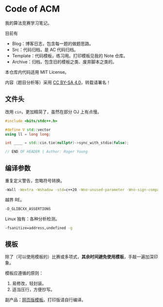 # Code of ACM

我的算法竞赛学习笔记。

目前有

- Blog：博客日志，包含每一题的做题思路。
- Src：代码归档，是 AC 代码归档。
- Template：代码模板，练习用。打印模板见我的 Note 仓库。
- Archive：归档，包含旧的模板之类、废弃脚本之类的。

本仓库内代码适用 MIT License。

内容（题目分析等）采用 [CC BY-SA 4.0](https://creativecommons.org/licenses/by-sa/4.0/deed.zh)，转载请署名！

## 文件头

改用 `cin`，更加精简了，虽然在部分 OJ 上有点慢。

```cpp
#include <bits/stdc++.h>

#define V std::vector
using ll = long long;

int ____ = std::cin.tie(nullptr)->sync_with_stdio(false);

// END OF HEADER | Author: Roger Young
```

## 编译参数

重复定义警告，忽略符号转换。

```bash
-Wall -Wextra -Wshadow -std=c++20 -Wno-unused-parameter -Wno-sign-compare -O2
```

越界 RE。

```bash
-D_GLIBCXX_ASSERTIONS
```

Linux 独有：各种分析检测。

```bash
-fsanitize=address,undefined -g
```

## 模板

除了（可以使用模板的）比赛或多项式，**其余时间避免使用模板**，手敲一遍加深印象。

模板应遵循的原则：

1. 易修改，轻封装。
2. 适当压行，方便抄写。

副产品：[网页版模板](https://docs-cp.rogery.dev/)。打印版请自行编译。
